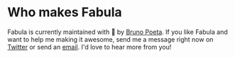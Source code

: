 # Who makes Fabula

Fabula is currently maintained with 💙 by <a href="https://www.twitter.com/elpoteta" target="_blank">Bruno Poeta</a>. If you like Fabula and want to help me making it awesome, send me a message right now on <a href="https://www.twitter.com/fabulaui" target="_blank">Twitter</a> or send an <a href="mailto:fabulaui@gmail.com" target="_blank">email</a>. I'd love to hear more from you!